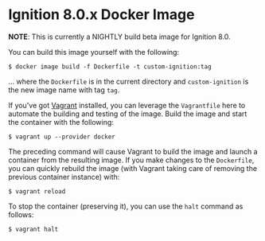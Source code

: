 # Ignition 8.0.x Docker Image

**NOTE**: This is currently a NIGHTLY build beta image for Ignition 8.0. 

You can build this image yourself with the following:

    $ docker image build -f Dockerfile -t custom-ignition:tag

... where the `Dockerfile` is in the current directory and `custom-ignition` is the new image name with tag `tag`.

If you've got [Vagrant](https://vagrantup.com) installed, you can leverage the `Vagrantfile` here to automate the building and testing of the image.  Build the image and start the container with the following:

    $ vagrant up --provider docker

The preceding command will cause Vagrant to build the image and launch a container from the resulting image.  If you make changes to the `Dockerfile`, you can quickly rebuild the image (with Vagrant taking care of removing the previous container instance) with:

    $ vagrant reload

To stop the container (preserving it), you can use the `halt` command as follows:

    $ vagrant halt